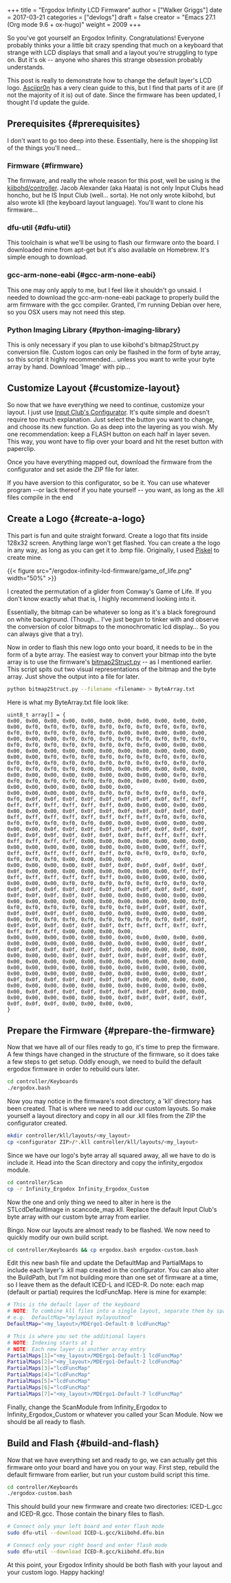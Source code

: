 +++
title = "Ergodox Infinity LCD Firmware"
author = ["Walker Griggs"]
date = 2017-03-21
categories = ["devlogs"]
draft = false
creator = "Emacs 27.1 (Org mode 9.6 + ox-hugo)"
weight = 2009
+++

So you've got yourself an Ergodox Infinity. Congratulations! Everyone probably thinks your a little bit crazy spending that much on a keyboard that strange with LCD displays that small and a layout you're struggling to type on. But it's ok -- anyone who shares this strange obsession probably understands.

This post is really to demonstrate how to change the default layer's LCD logo. [Asciipr0n](http://asciipr0n.net/ergodox-infinity-logo/) has a very clean guide to this, but I find that parts of it are (if not the majority of it is) out of date. Since the firmware has been updated, I thought I'd update the guide.


## Prerequisites {#prerequisites}

I don't want to go too deep into these. Essentially, here is the shopping list of the things you'll need...


### Firmware {#firmware}

The firmware, and really the whole reason for this post, well be using is the [kiibohd/controller](https://github.com/kiibohd/controller). Jacob Alexander (aka Haata) is not only Input Clubs head honcho, but he IS Input Club (well... sorta). He not only wrote kiibohd, but also wrote kll (the keyboard layout language). You'll want to clone his firmware...


### dfu-util {#dfu-util}

This toolchain is what we'll be using to flash our firmware onto the board. I downloaded mine from apt-get but it's also available on Homebrew. It's simple enough to download.


### gcc-arm-none-eabi {#gcc-arm-none-eabi}

This one may only apply to me, but I feel like it shouldn't go unsaid. I needed to download the gcc-arm-none-eabi package to properly build the arm firmware with the gcc compiler. Granted, I'm running Debian over here, so you OSX users may not need this step.


### Python Imaging Library {#python-imaging-library}

This is only necessary if you plan to use kiibohd's bitmap2Struct.py conversion file. Custom logos can only be flashed in the form of byte array, so this script it highly recommended... unless you want to write your byte array by hand. Download 'Image' with pip...


## Customize Layout {#customize-layout}

So now that we have everything we need to continue, customize your layout. I just use [Input Club's Configurator](https://configurator.input.club/). It's quite simple and doesn't require too much explanation. Just select the button you want to change, and choose its new function. Go as deep into the layering as you wish. My one recommendation: keep a FLASH button on each half in layer seven. This way, you wont have to flip over your board and hit the reset button with paperclip.

Once you have everything mapped out, download the firmware from the configurator and set aside the ZIP file for later.

If you have aversion to this configurator, so be it. You can use whatever program --or lack thereof if you hate yourself -- you want, as long as the .kll files compile in the end


## Create a Logo {#create-a-logo}

This part is fun and quite straight forward. Create a logo that fits inside 128x32 screen. Anything large won't get flashed. You can create a the logo in any way, as long as you can get it to .bmp file. Originally, I used [Piskel](http://www.piskelapp.com/) to create mine.

{{< figure src="/ergodox-infinity-lcd-firmware/game_of_life.png" width="50%" >}}

I created the permutation of a glider from Conway's Game of Life. If you don't know exactly what that is, I highly recommend looking into it.

Essentially, the bitmap can be whatever so long as it's a black foreground on white background. (Though... I've just begun to tinker with and observe the conversion of color bitmaps to the monochromatic lcd display... So you can always give that a try).

Now in order to flash this new logo onto your board, it needs to be in the form of a byte array. The easiest way to convert your bitmap into the byte array is to use the firmware's [bitmap2Struct.py](https://github.com/kiibohd/controller/blob/master/Scan/Devices/STLcd/bitmap2Struct.py) -- as I mentioned earlier. This script spits out two visual representations of the bitmap and the byte array. Just shove the output into a file for later.

```bash
python bitmap2Struct.py --filename <filename> > ByteArray.txt
```

Here is what my ByteArray.txt file look like:

```nil
uint8_t array[] = {
0x00, 0x00, 0x00, 0x00, 0x00, 0x00, 0x00, 0x00, 0x00, 0x00, 0x00, 0x00, 0xf0, 0xf0, 0xf0, 0xf0, 0xf0, 0xf0, 0xf0, 0xf0, 0xf0, 0xf0, 0xf0, 0xf0, 0xf0, 0xf0, 0xf0, 0xf0, 0x00, 0x00, 0x00, 0x00, 0x00, 0x00, 0x00, 0x00, 0xf0, 0xf0, 0xf0, 0xf0, 0xf0, 0xf0, 0xf0, 0xf0, 0xf0, 0xf0, 0xf0, 0xf0, 0xf0, 0xf0, 0xf0, 0xf0, 0x00, 0x00, 0x00, 0x00, 0x00, 0x00, 0x00, 0x00, 0x00, 0x00, 0x00, 0x00, 0x00, 0x00, 0x00, 0x00, 0xf0, 0xf0, 0xf0, 0xf0, 0xf0, 0xf0, 0xf0, 0xf0, 0xf0, 0xf0, 0xf0, 0xf0, 0xf0, 0xf0, 0xf0, 0xf0, 0xf0, 0xf0, 0xf0, 0xf0, 0xf0, 0xf0, 0xf0, 0xf0, 0x00, 0x00, 0x00, 0x00, 0x00, 0x00, 0x00, 0x00, 0x00, 0x00, 0x00, 0x00, 0x00, 0x00, 0x00, 0x00, 0xf0, 0xf0, 0xf0, 0xf0, 0xf0, 0xf0, 0xf0, 0xf0, 0x00, 0x00, 0x00, 0x00, 0x00, 0x00, 0x00, 0x00, 0x00, 0x00, 0x00, 0x00,
0x00, 0x00, 0x00, 0x00, 0xf0, 0xf0, 0xf0, 0xf0, 0xf0, 0xf0, 0xf0, 0xf0, 0x0f, 0x0f, 0x0f, 0x0f, 0x0f, 0x0f, 0x0f, 0x0f, 0xff, 0xff, 0xff, 0xff, 0xff, 0xff, 0xff, 0xff, 0x00, 0x00, 0x00, 0x00, 0x00, 0x00, 0x00, 0x00, 0x0f, 0x0f, 0x0f, 0x0f, 0x0f, 0x0f, 0x0f, 0x0f, 0xff, 0xff, 0xff, 0xff, 0xff, 0xff, 0xff, 0xff, 0xf0, 0xf0, 0xf0, 0xf0, 0xf0, 0xf0, 0xf0, 0xf0, 0x00, 0x00, 0x00, 0x00, 0x00, 0x00, 0x00, 0x00, 0x0f, 0x0f, 0x0f, 0x0f, 0x0f, 0x0f, 0x0f, 0x0f, 0x0f, 0x0f, 0x0f, 0x0f, 0x0f, 0x0f, 0x0f, 0x0f, 0xff, 0xff, 0xff, 0xff, 0xff, 0xff, 0xff, 0xff, 0x00, 0x00, 0x00, 0x00, 0x00, 0x00, 0x00, 0x00, 0x00, 0x00, 0x00, 0x00, 0x00, 0x00, 0x00, 0x00, 0xff, 0xff, 0xff, 0xff, 0xff, 0xff, 0xff, 0xff, 0xf0, 0xf0, 0xf0, 0xf0, 0xf0, 0xf0, 0xf0, 0xf0, 0x00, 0x00, 0x00, 0x00,
0x00, 0x00, 0x00, 0x00, 0x0f, 0x0f, 0x0f, 0x0f, 0x0f, 0x0f, 0x0f, 0x0f, 0x00, 0x00, 0x00, 0x00, 0x00, 0x00, 0x00, 0x00, 0xff, 0xff, 0xff, 0xff, 0xff, 0xff, 0xff, 0xff, 0x00, 0x00, 0x00, 0x00, 0x00, 0x00, 0x00, 0x00, 0xf0, 0xf0, 0xf0, 0xf0, 0xf0, 0xf0, 0xf0, 0xf0, 0x0f, 0x0f, 0x0f, 0x0f, 0x0f, 0x0f, 0x0f, 0x0f, 0x0f, 0x0f, 0x0f, 0x0f, 0x0f, 0x0f, 0x0f, 0x0f, 0x00, 0x00, 0x00, 0x00, 0x00, 0x00, 0x00, 0x00, 0x00, 0x00, 0x00, 0x00, 0x00, 0x00, 0x00, 0x00, 0xf0, 0xf0, 0xf0, 0xf0, 0xf0, 0xf0, 0xf0, 0xf0, 0x0f, 0x0f, 0x0f, 0x0f, 0x0f, 0x0f, 0x0f, 0x0f, 0x00, 0x00, 0x00, 0x00, 0x00, 0x00, 0x00, 0x00, 0xf0, 0xf0, 0xf0, 0xf0, 0xf0, 0xf0, 0xf0, 0xf0, 0x0f, 0x0f, 0x0f, 0x0f, 0x0f, 0x0f, 0x0f, 0x0f, 0xff, 0xff, 0xff, 0xff, 0xff, 0xff, 0xff, 0xff, 0x00, 0x00, 0x00, 0x00,
0x00, 0x00, 0x00, 0x00, 0x00, 0x00, 0x00, 0x00, 0x00, 0x00, 0x00, 0x00, 0x00, 0x00, 0x00, 0x00, 0x00, 0x00, 0x00, 0x00, 0x0f, 0x0f, 0x0f, 0x0f, 0x0f, 0x0f, 0x0f, 0x0f, 0x00, 0x00, 0x00, 0x00, 0x00, 0x00, 0x00, 0x00, 0x0f, 0x0f, 0x0f, 0x0f, 0x0f, 0x0f, 0x0f, 0x0f, 0x00, 0x00, 0x00, 0x00, 0x00, 0x00, 0x00, 0x00, 0x00, 0x00, 0x00, 0x00, 0x00, 0x00, 0x00, 0x00, 0x00, 0x00, 0x00, 0x00, 0x00, 0x00, 0x00, 0x00, 0x00, 0x00, 0x00, 0x00, 0x00, 0x00, 0x00, 0x00, 0x0f, 0x0f, 0x0f, 0x0f, 0x0f, 0x0f, 0x0f, 0x0f, 0x00, 0x00, 0x00, 0x00, 0x00, 0x00, 0x00, 0x00, 0x00, 0x00, 0x00, 0x00, 0x00, 0x00, 0x00, 0x00, 0x0f, 0x0f, 0x0f, 0x0f, 0x0f, 0x0f, 0x0f, 0x0f, 0x00, 0x00, 0x00, 0x00, 0x00, 0x00, 0x00, 0x00, 0x0f, 0x0f, 0x0f, 0x0f, 0x0f, 0x0f, 0x0f, 0x0f, 0x00, 0x00, 0x00, 0x00,
}
```


## Prepare the Firmware {#prepare-the-firmware}

Now that we have all of our files ready to go, it's time to prep the firmware. A few things have changed in the structure of the firmware, so it does take a few steps to get setup. Oddly enough, we need to build the default ergodox firmware in order to rebuild ours later.

```bash
cd controller/Keyboards
./ergodox.bash
```

Now you may notice in the firmware's root directory, a 'kll' directory has been created. That is where we need to add our custom layouts. So make yourself a layout directory and copy in all our .kll files from the ZIP the configurator created.

```bash
mkdir controller/kll/layouts/<my_layout>
cp <configurator ZIP>/*.kll controller/kll/layouts/<my_layout>
```

Since we have our logo's byte array all squared away, all we have to do is include it. Head into the Scan directory and copy the infinity_ergodox module.

```bash
cd controller/Scan
cp -r Infinity_Ergodox Infinity_Ergodox_Custom
```

Now the one and only thing we need to alter in here is the STLcdDefaultImage in scancode_map.kll. Replace the default Input Club's byte array with our custom byte array from earlier.

Bingo. Now our layouts are almost ready to be flashed. We now need to quickly modify our own build script.

```bash
cd controller/Keyboards && cp ergodox.bash ergodox-custom.bash
```

Edit this new bash file and update the DefaultMap and PartialMaps to include each layer's .kll map created in the configurator. You can also alter the BuildPath, but I'm not building more than one set of firmware at a time, so I leave them as the default ICED-L and ICED-R. Do note: each map (default or partial) requires the lcdFuncMap. Here is mine for example:

```bash
# This is the default layer of the keyboard
# NOTE: To combine kll files into a single layout, separate them by spaces
# e.g.  DefaultMap="mylayout mylayoutmod"
DefaultMap="<my_layout>/MDErgo1-Default-0 lcdFuncMap"

# This is where you set the additional layers
# NOTE: Indexing starts at 1
# NOTE: Each new layer is another array entry
PartialMaps[1]="<my_layout>/MDErgo1-Default-1 lcdFuncMap"
PartialMaps[2]="<my_layout>/MDErgo1-Default-2 lcdFuncMap"
PartialMaps[3]="lcdFuncMap"
PartialMaps[4]="lcdFuncMap"
PartialMaps[5]="lcdFuncMap"
PartialMaps[6]="lcdFuncMap"
PartialMaps[7]="<my_layout>/MDErgo1-Default-7 lcdFuncMap"
```

Finally, change the ScanModule from Infinity_Ergodox to Infinity_Ergodox_Custom or whatever you called your Scan Module. Now we should be all ready to flash.


## Build and Flash {#build-and-flash}

Now that we have everything set and ready to go, we can actually get this firmware onto your board and have you on your way. First step, rebuild the default firmware from earlier, but run your custom build script this time.

```bash
cd controller/Keyboards
./ergodox-custom.bash
```

This should build your new firmware and create two directories: ICED-L.gcc and ICED-R.gcc. Those contain the binary files to flash.

```bash
# Connect only your left board and enter flash mode
sudo dfu-util --download ICED-L.gcc/kiibohd.dfu.bin

# Connect only your right board and enter flash mode
sudo dfu-util --download ICED-R.gcc/kiibohd.dfu.bin
```

At this point, your Ergodox Infinity should be both flash with your layout and your custom logo. Happy hacking!
